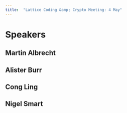 ```yaml
---
title:  "Lattice Coding &amp; Crypto Meeting: 4 May"
---
```


# Speakers #

## Martin Albrecht ##

## Alister Burr ##

## Cong Ling ##

## Nigel Smart ##
